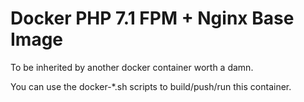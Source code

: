 # Docker PHP 7.1 FPM + Nginx Base Image

To be inherited by another docker container worth a damn.

You can use the docker-*.sh scripts to build/push/run this container.